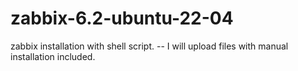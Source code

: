 # zabbix-6.2-ubuntu-22-04
zabbix installation with shell script. 
-- I will upload files with manual installation included.
